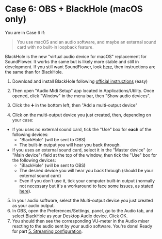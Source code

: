 # Case 6: OBS + BlackHole (macOS only)

You are in Case 6 if:
> You use macOS and an audio software, and maybe an external sound card with no built-in loopback feature.

BlackHole is the new "virtual audio device for macOS" replacement for SoundFlower. It works the same but is likely more stable and still in development. If you still want SoundFlower, look [here](https://github.com/mattingalls/Soundflower), then instructions are the same than for BlackHole.

1.  Download and install BlackHole following [official instructions](https://github.com/ExistentialAudio/BlackHole/wiki/Installation) (easy)

2.  Then open "Audio Midi Setup" app located in Applications/Utility. Once opened, click "Window" in the menu bar, then "Show audio devices".

3.  Click the ➕ in the bottom left, then "Add a multi-output device"

4.  Click on the multi-output device you just created, then, depending on your case:
  -   If you uses no external sound card, tick the "Use" box for **each** of the following devices:
      -   "BlackHole" (will be sent to OBS)
      -   The built-in output you will hear you back through.
  -   If you uses an external sound card, select it in the "Master device" (or "Main device") field at the top of the window, then tick the "Use" box for the following devices:
      -   "BlackHole" (will be sent to OBS)
      -   The desired device you will hear you back through (should be your external sound card)
      -   Even if you don't use it, tick your computer built-in output (normally not necessary but it's a workaround to face some issues, as stated [here](https://github.com/ExistentialAudio/BlackHole/wiki/Multi-Output-Device)).

5.  In your audio software, select the Multi-output device you just created as your audio output.
6.  In OBS, open the Preferences/Settings, panel, go to the Audio tab, and select BlackHole as your Desktop Audio device. Click OK.
7.  You should then see the corresponding VU-meter in the Audio mixer reacting to the audio sent by your audio software. You're done! Ready for part [5. Streaming configuration](../streaming.md).

